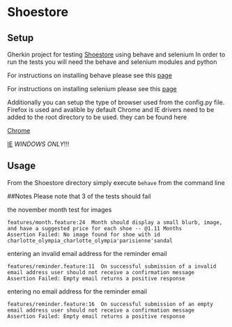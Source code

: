 # Shoestore
## Setup
Gherkin project for testing [Shoestore](http://shoestore-manheim.rhcloud.com/) using behave and selenium
In order to run the tests you will need the behave and selenium modules and python

For instructions on installing behave please see this [page](http://pythonhosted.org/behave/)

For instructions on installing selenium please see this [page](http://selenium-python.readthedocs.org/installation.html)

Additionally you can setup the type of browser used from the config.py file.
Firefox is used and avalible by default
Chrome and IE drivers need to be added to the root directory to be used.
they can be found here

[Chrome](https://sites.google.com/a/chromium.org/chromedriver/home)

[IE](https://sites.google.com/a/chromium.org/chromedriver/home) *WINDOWS ONLY*!!!

## Usage

From the Shoestore directory simply execute `behave` from the command line


##Notes
Please note that 3 of the tests should fail 

the november month test for images

    features/month.feature:24  Month should display a small blurb, image, and have a suggested price for each shoe -- @1.11 Months
    Assertion Failed: No image found for shoe with id charlotte_olympia_charlotte_olympia'parisienne'sandal

entering an invalid email address for the reminder email

    features/reminder.feature:11  On successful submission of a invalid email address user should not receive a confirmation message
    Assertion Failed: Empty email returns a positive response


entering no email address for the reminder email

    features/reminder.feature:16  On successful submission of an empty email address user should not receive a confirmation message
    Assertion Failed: Empty email returns a positive response
